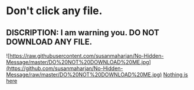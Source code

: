 # Don't click any file.
## DISCRIPTION: I am warning you. DO NOT DOWNLOAD ANY FILE.

![https://raw.githubusercontent.com/susanmaharjan/No-Hidden-Message/master/DO%20NOT%20DOWNLOAD%20ME.jpg](https://github.com/susanmaharjan/No-Hidden-Message/raw/master/DO%20NOT%20DOWNLOAD%20ME.jpg)
[Nothing is here](https://github.com/susanmaharjan/No-Hidden-Message/raw/master/You-Will-Find-Nothing-Here.txt)
